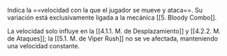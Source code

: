 
Indica la ==velocidad con la que el jugador se mueve y ataca==. Su variación está exclusivamente ligada a la mecánica [[5. Bloody Combo]]. 

La velocidad solo influye en la [[4.1.1. M. de Desplazamiento]] y [[4.2.2. M. de Ataques]]; la [[5.1. M. de Viper Rush]] no se ve afectada, manteniendo una velocidad constante.
